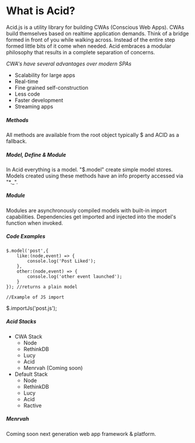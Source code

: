 What is Acid?
=======
Acid.js is a utility library for building CWAs (Conscious Web Apps). CWAs build themselves based on realtime application demands. Think of a bridge formed in front of you while walking across. Instead of the entire step formed little bits of it come when needed. Acid embraces a modular philosophy that results in a complete separation of concerns.

_CWA's have several advantages over modern SPAs_
 - Scalability for large apps
 - Real-time
 - Fine grained self-construction
 - Less code
 - Faster development
 - Streaming apps

##### Methods
All methods are available from the root object typically $ and ACID as a fallback.

##### Model, Define & Module
In Acid everything is a model. "$.model" create simple model stores. Models created using these methods have an info property accessed via "*._".

##### Module
Modules are asynchronously compiled models with built-in import capabilities. Dependencies get imported and injected into the model's function when invoked.

##### Code Examples

    $.model('post',{
    	like:(node,event) => {
    		console.log('Post Liked');
    	},
    	other:(node,event) => {
    		console.log('other event launched');
    	}
    }); //returns a plain model

	//Example of JS import
  $.importJs('post.js');

##### Acid Stacks
- CWA Stack
	- Node
	- RethinkDB
	- Lucy
	- Acid
	- Menrvah (Coming soon)
- Default Stack
	- Node
	- RethinkDB
	- Lucy
	- Acid
	- Ractive

##### Menrvah
Coming soon next generation web app framework & platform.
